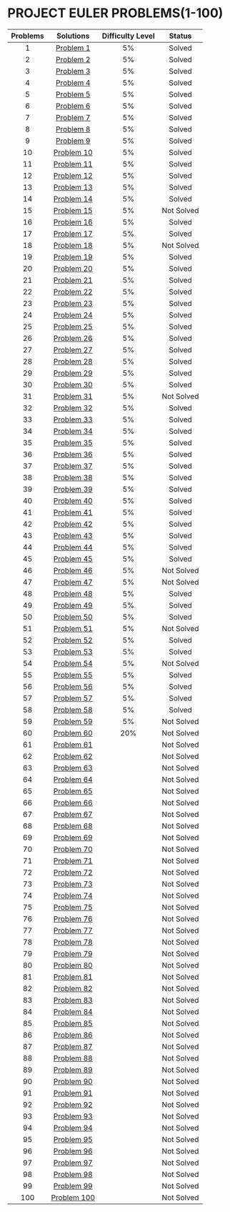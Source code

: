 <p align="center">
  
  # PROJECT EULER PROBLEMS(1-100)

</p>

<p align="center">

Problems| Solutions | Difficulty Level| Status |
:---: | :---:|:---: |:---: |
1|[Problem 1](https://github.com/Ram11Coder/ProjectEuler/blob/main/Problems/Problem1.java)|5%|Solved
2|[Problem 2](https://github.com/Ram11Coder/ProjectEuler/blob/main/Problems/Problem2.java)|5%|Solved
3|[Problem 3](https://github.com/Ram11Coder/ProjectEuler/blob/main/Problems/Problem3.java)|5%|Solved
4|[Problem 4](https://github.com/Ram11Coder/ProjectEuler/blob/main/Problems/Problem4.java)|5%|Solved
5|[Problem 5](https://github.com/Ram11Coder/ProjectEuler/blob/main/Problems/Problem5.java)|5%|Solved
6|[Problem 6](https://github.com/Ram11Coder/ProjectEuler/blob/main/Problems/Problem6.java)|5%|Solved
7|[Problem 7](https://github.com/Ram11Coder/ProjectEuler/blob/main/Problems/Problem7.java)|5%|Solved
8|[Problem 8](https://github.com/Ram11Coder/ProjectEuler/blob/main/Problems/Problem8.java)|5%|Solved
9|[Problem 9](https://github.com/Ram11Coder/ProjectEuler/blob/main/Problems/Problem9.java)|5%|Solved
10|[Problem 10](https://github.com/Ram11Coder/ProjectEuler/blob/main/Problems/Problem10.java)|5%|Solved
11|[Problem 11](https://github.com/Ram11Coder/ProjectEuler/blob/main/Problems/Problem11.java)|5%|Solved
12|[Problem 12](https://github.com/Ram11Coder/ProjectEuler/blob/main/Problems/Problem12.java)|5%|Solved
13|[Problem 13](https://github.com/Ram11Coder/ProjectEuler/blob/main/Problems/Problem13.java)|5%|Solved
14|[Problem 14](https://github.com/Ram11Coder/ProjectEuler/blob/main/Problems/Problem14.java)|5%|Solved
15|[Problem 15](https://github.com/Ram11Coder/ProjectEuler/blob/main/Problems/Problem15.java)|5%|Not Solved
16|[Problem 16](https://github.com/Ram11Coder/ProjectEuler/blob/main/Problems/Problem16.java)|5%|Solved
17|[Problem 17](https://github.com/Ram11Coder/ProjectEuler/blob/main/Problems/Problem17.java)|5%|Solved
18|[Problem 18](https://github.com/Ram11Coder/ProjectEuler/blob/main/Problems/Problem18.java)|5%|Not Solved
19|[Problem 19](https://github.com/Ram11Coder/ProjectEuler/blob/main/Problems/Problem19.java)|5%|Solved
20|[Problem 20](https://github.com/Ram11Coder/ProjectEuler/blob/main/Problems/Problem20.java)|5%|Solved
21|[Problem 21](https://github.com/Ram11Coder/ProjectEuler/blob/main/Problems/Problem21.java)|5%|Solved
22|[Problem 22](https://github.com/Ram11Coder/ProjectEuler/blob/main/Problems/Problem22.java)|5%|Solved
23|[Problem 23](https://github.com/Ram11Coder/ProjectEuler/blob/main/Problems/Problem23.java)|5%|Solved
24|[Problem 24](https://github.com/Ram11Coder/ProjectEuler/blob/main/Problems/Problem24.java)|5%|Solved
25|[Problem 25](https://github.com/Ram11Coder/ProjectEuler/blob/main/Problems/Problem25.java)|5%|Solved
26|[Problem 26](https://github.com/Ram11Coder/ProjectEuler/blob/main/Problems/Problem26.java)|5%|Solved
27|[Problem 27](https://github.com/Ram11Coder/ProjectEuler/blob/main/Problems/Problem27.java)|5%|Solved
28|[Problem 28](https://github.com/Ram11Coder/ProjectEuler/blob/main/Problems/Problem28.java)|5%|Solved
29|[Problem 29](https://github.com/Ram11Coder/ProjectEuler/blob/main/Problems/Problem29.java)|5%|Solved
30|[Problem 30](https://github.com/Ram11Coder/ProjectEuler/blob/main/Problems/Problem30.java)|5%|Solved
31|[Problem 31](https://github.com/Ram11Coder/ProjectEuler/blob/main/Problems/Problem31.java)|5%|Not Solved
32|[Problem 32](https://github.com/Ram11Coder/ProjectEuler/blob/main/Problems/Problem32.java)|5%|Solved
33|[Problem 33](https://github.com/Ram11Coder/ProjectEuler/blob/main/Problems/Problem33.java)|5%|Solved
34|[Problem 34](https://github.com/Ram11Coder/ProjectEuler/blob/main/Problems/Problem34.java)|5%|Solved
35|[Problem 35](https://github.com/Ram11Coder/ProjectEuler/blob/main/Problems/Problem35.java)|5%|Solved
36|[Problem 36](https://github.com/Ram11Coder/ProjectEuler/blob/main/Problems/Problem36.java)|5%|Solved
37|[Problem 37](https://github.com/Ram11Coder/ProjectEuler/blob/main/Problems/Problem37.java)|5%|Solved
38|[Problem 38](https://github.com/Ram11Coder/ProjectEuler/blob/main/Problems/Problem38.java)|5%|Solved
39|[Problem 39](https://github.com/Ram11Coder/ProjectEuler/blob/main/Problems/Problem39.java)|5%|Solved
40|[Problem 40](https://github.com/Ram11Coder/ProjectEuler/blob/main/Problems/Problem40.java)|5%|Solved
41|[Problem 41](https://github.com/Ram11Coder/ProjectEuler/blob/main/Problems/Problem41.java)|5%|Solved
42|[Problem 42](https://github.com/Ram11Coder/ProjectEuler/blob/main/Problems/Problem42.java)|5%|Solved
43|[Problem 43](https://github.com/Ram11Coder/ProjectEuler/blob/main/Problems/Problem43.java)|5%|Solved
44|[Problem 44](https://github.com/Ram11Coder/ProjectEuler/blob/main/Problems/Problem44.java)|5%|Solved
45|[Problem 45](https://github.com/Ram11Coder/ProjectEuler/blob/main/Problems/Problem45.java)|5%|Solved
46|[Problem 46](https://github.com/Ram11Coder/ProjectEuler/blob/main/Problems/Problem46.java)|5%|Not Solved
47|[Problem 47](https://github.com/Ram11Coder/ProjectEuler/blob/main/Problems/Problem47.java)|5%|Not Solved
48|[Problem 48](https://github.com/Ram11Coder/ProjectEuler/blob/main/Problems/Problem48.java)|5%|Solved
49|[Problem 49](https://github.com/Ram11Coder/ProjectEuler/blob/main/Problems/Problem49.java)|5%|Solved
50|[Problem 50](https://github.com/Ram11Coder/ProjectEuler/blob/main/Problems/Problem50.java)|5%|Solved
51|[Problem 51](https://github.com/Ram11Coder/ProjectEuler/blob/main/Problems/Problem51.java)|5%|Not Solved
52|[Problem 52](https://github.com/Ram11Coder/ProjectEuler/blob/main/Problems/Problem52.java)|5%|Solved
53|[Problem 53](https://github.com/Ram11Coder/ProjectEuler/blob/main/Problems/Problem53.java)|5%|Solved
54|[Problem 54](https://github.com/Ram11Coder/ProjectEuler/blob/main/Problems/Problem54.java)|5%|Not Solved
55|[Problem 55](https://github.com/Ram11Coder/ProjectEuler/blob/main/Problems/Problem55.java)|5%|Solved
56|[Problem 56](https://github.com/Ram11Coder/ProjectEuler/blob/main/Problems/Problem56.java)|5%|Solved
57|[Problem 57](https://github.com/Ram11Coder/ProjectEuler/blob/main/Problems/Problem57.java)|5%|Solved
58|[Problem 58](https://github.com/Ram11Coder/ProjectEuler/blob/main/Problems/Problem58.java)|5%|Solved
59|[Problem 59](https://github.com/Ram11Coder/ProjectEuler/blob/main/Problems/Problem59.java)|5%|Not Solved
60|[Problem 60](https://github.com/Ram11Coder/ProjectEuler/blob/main/Problems/Problem60.java)|20%|Not Solved
61|[Problem 61](https://github.com/Ram11Coder/ProjectEuler/blob/main/Problems/Problem61.java)||Not Solved
62|[Problem 62](https://github.com/Ram11Coder/ProjectEuler/blob/main/Problems/Problem62.java)||Not Solved
63|[Problem 63](https://github.com/Ram11Coder/ProjectEuler/blob/main/Problems/Problem63.java)||Not Solved
64|[Problem 64](https://github.com/Ram11Coder/ProjectEuler/blob/main/Problems/Problem64.java)||Not Solved
65|[Problem 65](https://github.com/Ram11Coder/ProjectEuler/blob/main/Problems/Problem65.java)||Not Solved
66|[Problem 66](https://github.com/Ram11Coder/ProjectEuler/blob/main/Problems/Problem66.java)||Not Solved
67|[Problem 67](https://github.com/Ram11Coder/ProjectEuler/blob/main/Problems/Problem67.java)||Not Solved
68|[Problem 68](https://github.com/Ram11Coder/ProjectEuler/blob/main/Problems/Problem68.java)||Not Solved
69|[Problem 69](https://github.com/Ram11Coder/ProjectEuler/blob/main/Problems/Problem69.java)||Not Solved
70|[Problem 70](https://github.com/Ram11Coder/ProjectEuler/blob/main/Problems/Problem70.java)||Not Solved
71|[Problem 71](https://github.com/Ram11Coder/ProjectEuler/blob/main/Problems/Problem71.java)||Not Solved
72|[Problem 72](https://github.com/Ram11Coder/ProjectEuler/blob/main/Problems/Problem72.java)||Not Solved
73|[Problem 73](https://github.com/Ram11Coder/ProjectEuler/blob/main/Problems/Problem73.java)||Not Solved
74|[Problem 74](https://github.com/Ram11Coder/ProjectEuler/blob/main/Problems/Problem74.java)||Not Solved
75|[Problem 75](https://github.com/Ram11Coder/ProjectEuler/blob/main/Problems/Problem75.java)||Not Solved
76|[Problem 76](https://github.com/Ram11Coder/ProjectEuler/blob/main/Problems/Problem76.java)||Not Solved
77|[Problem 77](https://github.com/Ram11Coder/ProjectEuler/blob/main/Problems/Problem77.java)||Not Solved
78|[Problem 78](https://github.com/Ram11Coder/ProjectEuler/blob/main/Problems/Problem78.java)||Not Solved
79|[Problem 79](https://github.com/Ram11Coder/ProjectEuler/blob/main/Problems/Problem79.java)||Not Solved
80|[Problem 80](https://github.com/Ram11Coder/ProjectEuler/blob/main/Problems/Problem80.java)||Not Solved
81|[Problem 81](https://github.com/Ram11Coder/ProjectEuler/blob/main/Problems/Problem81.java)||Not Solved
82|[Problem 82](https://github.com/Ram11Coder/ProjectEuler/blob/main/Problems/Problem82.java)||Not Solved
83|[Problem 83](https://github.com/Ram11Coder/ProjectEuler/blob/main/Problems/Problem83.java)||Not Solved
84|[Problem 84](https://github.com/Ram11Coder/ProjectEuler/blob/main/Problems/Problem84.java)||Not Solved
85|[Problem 85](https://github.com/Ram11Coder/ProjectEuler/blob/main/Problems/Problem85.java)||Not Solved
86|[Problem 86](https://github.com/Ram11Coder/ProjectEuler/blob/main/Problems/Problem86.java)||Not Solved
87|[Problem 87](https://github.com/Ram11Coder/ProjectEuler/blob/main/Problems/Problem87.java)||Not Solved
88|[Problem 88](https://github.com/Ram11Coder/ProjectEuler/blob/main/Problems/Problem88.java)||Not Solved
89|[Problem 89](https://github.com/Ram11Coder/ProjectEuler/blob/main/Problems/Problem89.java)||Not Solved
90|[Problem 90](https://github.com/Ram11Coder/ProjectEuler/blob/main/Problems/Problem90.java)||Not Solved
91|[Problem 91](https://github.com/Ram11Coder/ProjectEuler/blob/main/Problems/Problem91.java)||Not Solved
92|[Problem 92](https://github.com/Ram11Coder/ProjectEuler/blob/main/Problems/Problem92.java)||Not Solved
93|[Problem 93](https://github.com/Ram11Coder/ProjectEuler/blob/main/Problems/Problem93.java)||Not Solved
94|[Problem 94](https://github.com/Ram11Coder/ProjectEuler/blob/main/Problems/Problem94.java)||Not Solved
95|[Problem 95](https://github.com/Ram11Coder/ProjectEuler/blob/main/Problems/Problem95.java)||Not Solved
96|[Problem 96](https://github.com/Ram11Coder/ProjectEuler/blob/main/Problems/Problem96.java)||Not Solved
97|[Problem 97](https://github.com/Ram11Coder/ProjectEuler/blob/main/Problems/Problem97.java)||Not Solved
98|[Problem 98](https://github.com/Ram11Coder/ProjectEuler/blob/main/Problems/Problem98.java)||Not Solved
99|[Problem 99](https://github.com/Ram11Coder/ProjectEuler/blob/main/Problems/Problem99.java)||Not Solved
100|[Problem 100](https://github.com/Ram11Coder/ProjectEuler/blob/main/Problems/Problem100.java)||Not Solved
